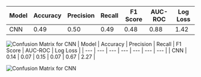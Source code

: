 
| Model | Accuracy | Precision | Recall | F1 Score | AUC-ROC | Log Loss |
| --- | --- | --- | --- | --- | --- | --- |
| CNN | 0.49 | 0.50 | 0.49 | 0.48 | 0.88 | 1.42 |

![Confusion Matrix for CNN](https://github.com/AIEngineerOnDemand/PyTorch-Use-Cases/blob/master/computer_vision/image_classification/results/CNN_confusion_matrix.png)
| Model | Accuracy | Precision | Recall | F1 Score | AUC-ROC | Log Loss |
| --- | --- | --- | --- | --- | --- | --- |
| CNN | 0.14 | 0.07 | 0.15 | 0.07 | 0.67 | 2.27 |

![Confusion Matrix for CNN](https://github.com/AIEngineerOnDemand/PyTorch-Use-Cases/blob/master/computer_vision/image_classification/results/CNN_confusion_matrix.png)
